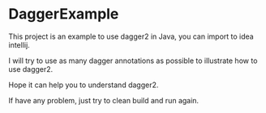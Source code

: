 # DaggerExample
This project is an example to use dagger2 in Java, you can import to idea intellij.

I will try to use as many dagger annotations as possible to illustrate how to use dagger2.

Hope it can help you to understand dagger2.

If have any problem, just try to clean build and run again.
